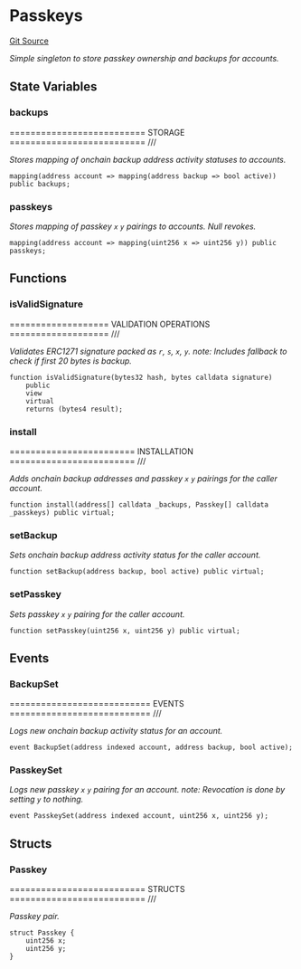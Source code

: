 # Passkeys
[Git Source](https://github.com/NaniDAO/accounts/blob/4fa25bf2c7729a2efb0aebee862ab87efef9e09e/src/ownership/Passkeys.sol)

*Simple singleton to store passkey ownership and backups for accounts.*


## State Variables
### backups
========================== STORAGE ========================== ///

*Stores mapping of onchain backup address activity statuses to accounts.*


```solidity
mapping(address account => mapping(address backup => bool active)) public backups;
```


### passkeys
*Stores mapping of passkey `x` `y` pairings to accounts. Null revokes.*


```solidity
mapping(address account => mapping(uint256 x => uint256 y)) public passkeys;
```


## Functions
### isValidSignature

=================== VALIDATION OPERATIONS =================== ///

*Validates ERC1271 signature packed as `r`, `s`, `x`, `y`.
note: Includes fallback to check if first 20 bytes is backup.*


```solidity
function isValidSignature(bytes32 hash, bytes calldata signature)
    public
    view
    virtual
    returns (bytes4 result);
```

### install

======================== INSTALLATION ======================== ///

*Adds onchain backup addresses and passkey `x` `y` pairings for the caller account.*


```solidity
function install(address[] calldata _backups, Passkey[] calldata _passkeys) public virtual;
```

### setBackup

*Sets onchain backup address activity status for the caller account.*


```solidity
function setBackup(address backup, bool active) public virtual;
```

### setPasskey

*Sets passkey `x` `y` pairing for the caller account.*


```solidity
function setPasskey(uint256 x, uint256 y) public virtual;
```

## Events
### BackupSet
=========================== EVENTS =========================== ///

*Logs new onchain backup activity status for an account.*


```solidity
event BackupSet(address indexed account, address backup, bool active);
```

### PasskeySet
*Logs new passkey `x` `y` pairing for an account.
note: Revocation is done by setting `y` to nothing.*


```solidity
event PasskeySet(address indexed account, uint256 x, uint256 y);
```

## Structs
### Passkey
========================== STRUCTS ========================== ///

*Passkey pair.*


```solidity
struct Passkey {
    uint256 x;
    uint256 y;
}
```

